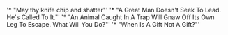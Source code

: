 '* "May thy knife chip and shatter"'
'* "A Great Man Doesn't Seek To Lead. He's Called To It."'
'* "An Animal Caught In A Trap Will Gnaw Off Its Own Leg To Escape. What Will You Do?"'
'* "When Is A Gift Not A Gift?"'
